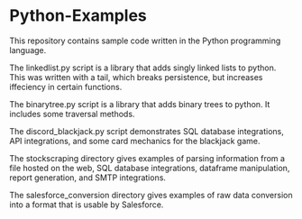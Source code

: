 # Python-Examples
This repository contains sample code written in the Python programming language.

The linkedlist.py script is a library that adds singly linked lists to python. This was written with a tail, which breaks persistence, but increases iffeciency in certain functions.

The binarytree.py script is a library that adds binary trees to python. It includes some traversal methods.

The discord_blackjack.py script demonstrates SQL database integrations, API integrations, and some card mechanics for the blackjack game.

The stockscraping directory gives examples of parsing information from a file hosted on the web, SQL database integrations, dataframe manipulation, report generation, and SMTP integrations.

The salesforce_conversion directory gives examples of raw data conversion into a format that is usable by Salesforce.
